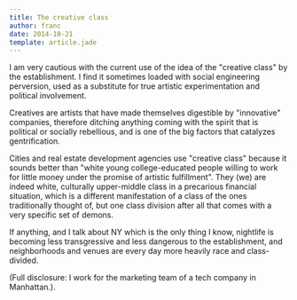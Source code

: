 ```yaml
---
title: The creative class
author: franc
date: 2014-10-21
template: article.jade
---
```


I am very cautious with the current use of the idea of the "creative class" by the establishment. I find it sometimes loaded with social engineering perversion, used as a substitute for true artistic experimentation and political involvement. 

Creatives are artists that have made themselves digestible by "innovative" companies, therefore ditching anything coming with the spirit that is political or socially rebellious, and is one of the big factors that catalyzes gentrification. 

Cities and real estate development agencies use "creative class" because it sounds better than "white young college-educated people willing to work for little money under the promise of artistic fulfillment". They (we) are indeed white, culturally upper-middle class in a precarious financial situation, which is a different manifestation of a class of the ones traditionally thought of, but one class division after all that comes with a very specific set of demons.

If anything, and I talk about NY which is the only thing I know, nightlife is becoming less transgressive and less dangerous to the establishment, and neighborhoods and venues are every day more heavily race and class-divided. 

(Full disclosure: I work for the marketing team of a tech company in Manhattan.).